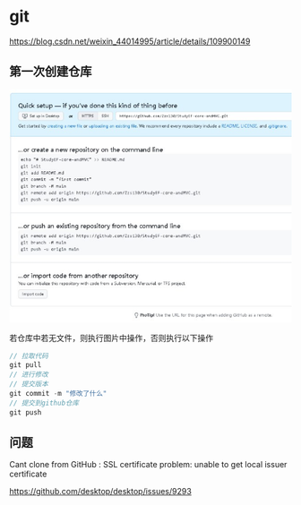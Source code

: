 # git

<https://blog.csdn.net/weixin_44014995/article/details/109900149>

## 第一次创建仓库

![d](/Snipaste_2023-03-03_18-38-26.JPG)

若仓库中若无文件，则执行图片中操作，否则执行以下操作

```ts
// 拉取代码
git pull
// 进行修改
// 提交版本
git commit -m "修改了什么"
// 提交到github仓库
git push


```

## 问题

Cant clone from GitHub : SSL certificate problem: unable to get local issuer certificate

<https://github.com/desktop/desktop/issues/9293>
